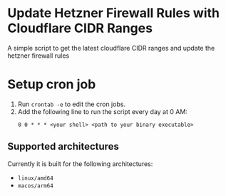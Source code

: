 # Update Hetzner Firewall Rules with Cloudflare CIDR Ranges

A simple script to get the latest cloudflare CIDR ranges and update the hetzner firewall rules

# Setup cron job

1. Run `crontab -e` to edit the cron jobs.
2. Add the following line to run the script every day at 0 AM:
   ```
   0 0 * * * <your shell> <path to your binary executable>
   ```

## Supported architectures

Currently it is built for the following architectures:

- `linux/amd64`
- `macos/arm64`
